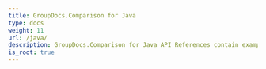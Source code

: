 ```yaml
---
title: GroupDocs.Comparison for Java
type: docs
weight: 11
url: /java/
description: GroupDocs.Comparison for Java API References contain examples, code snippets, and API documentation. It provides packages, classes, interfaces, and other API details.
is_root: true
---
```

